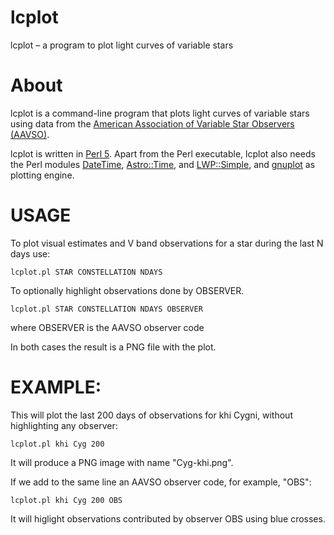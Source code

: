 # lcplot
lcplot – a program to plot light curves of variable stars

# About
lcplot is a command-line program that plots light curves of variable stars using data from the [American Association of Variable Star Observers (AAVSO)](https://www.aavso.org/).

lcplot is written in [Perl 5](https://github.com/Perl/perl5). Apart from the Perl executable, lcplot also needs the Perl modules [DateTime](https://metacpan.org/pod/DateTime), [Astro::Time](https://metacpan.org/pod/Astro::Time), and [LWP::Simple](https://metacpan.org/pod/LWP::Simple), and [gnuplot](http://www.gnuplot.info/) as plotting engine.

# USAGE
To plot visual estimates and V band observations for
a star during the last N days use:

`lcplot.pl STAR CONSTELLATION NDAYS`
 
To optionally highlight observations done by OBSERVER.

`lcplot.pl STAR CONSTELLATION NDAYS OBSERVER`

where OBSERVER is the AAVSO observer code

In both cases the result is a PNG file with the plot.

# EXAMPLE:

This will plot the last 200 days of observations for khi Cygni, without highlighting any observer:

`lcplot.pl khi Cyg 200`

It will produce a PNG image with name "Cyg-khi.png".

If we add to the same line an AAVSO observer code, for example, "OBS":

`lcplot.pl khi Cyg 200 OBS`

It will higlight observations contributed by observer OBS using blue crosses.
